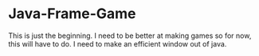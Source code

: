 # Java-Frame-Game
This is just the beginning. I need to be better at making games so for now, this will have to do. I need to make an efficient window out of java.
